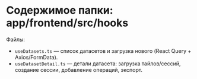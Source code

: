# Содержимое папки: app/frontend/src/hooks

Файлы:
- `useDatasets.ts` — список датасетов и загрузка нового (React Query + Axios/FormData).
- `useDatasetDetail.ts` — детали датасета: загрузка тайлов/сессий, создание сессии, добавление операций, экспорт.

